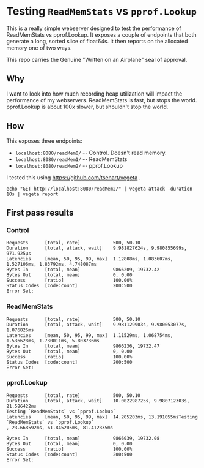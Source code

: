 # Testing `ReadMemStats` vs `pprof.Lookup`

This is a really simple webserver designed to test the 
performance of ReadMemStats vs pprof.Lookup. It exposes
a couple of endpoints that both generate a long, sorted
slice of float64s. It then reports on the allocated 
memory one of two ways.

This repo carries the Genuine "Written on an Airplane" seal of approval.

## Why

I want to look into how much recording heap utilization will
impact the performance of my webservers. ReadMemStats is fast,
but stops the world. pprof.Lookup is about 100x slower, but 
shouldn't stop the world.

## How

This exposes three endpoints:

- `localhost:8080/readMem0/` -- Control. Doesn't read memory.
- `localhost:8080/readMem1/` -- ReadMemStats
- `localhost:8080/readMem2/` -- pprof.Lookup

I tested this using https://github.com/tsenart/vegeta . 

```
echo "GET http://localhost:8080/readMem2/" | vegeta attack -duration 10s | vegeta report
```

## First pass results

### Control

```
Requests      [total, rate]            500, 50.10
Duration      [total, attack, wait]    9.981827624s, 9.980855699s, 971.925µs
Latencies     [mean, 50, 95, 99, max]  1.12808ms, 1.083607ms, 1.527106ms, 1.83792ms, 4.748087ms
Bytes In      [total, mean]            9866209, 19732.42
Bytes Out     [total, mean]            0, 0.00
Success       [ratio]                  100.00%
Status Codes  [code:count]             200:500
Error Set:
```

### ReadMemStats

```
Requests      [total, rate]            500, 50.10
Duration      [total, attack, wait]    9.981129903s, 9.980053077s, 1.076826ms
Latencies     [mean, 50, 95, 99, max]  1.11529ms, 1.068754ms, 1.536628ms, 1.730011ms, 5.803736ms
Bytes In      [total, mean]            9866236, 19732.47
Bytes Out     [total, mean]            0, 0.00
Success       [ratio]                  100.00%
Status Codes  [code:count]             200:500
Error Set:
```

### pprof.Lookup

```
Requests      [total, rate]            500, 50.10
Duration      [total, attack, wait]    10.002298725s, 9.980712303s, 21.586422ms
Testing `ReadMemStats` vs `pprof.Lookup`
Latencies     [mean, 50, 95, 99, max]  14.205203ms, 13.191055msTesting `ReadMemStats` vs `pprof.Lookup`
, 23.668592ms, 61.845205ms, 81.412335ms

Bytes In      [total, mean]            9866039, 19732.08
Bytes Out     [total, mean]            0, 0.00
Success       [ratio]                  100.00%
Status Codes  [code:count]             200:500
Error Set:
```

